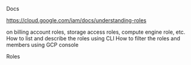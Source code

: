 Docs 


https://cloud.google.com/iam/docs/understanding-roles


 on billing account roles, storage access roles, compute engine role, etc. 
How to list and describe the roles using CLI
How to filter the roles and members using GCP console


Roles 
